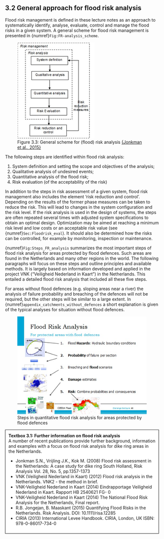 ## 3.2 General approach for flood risk analysis

Flood risk management is defined in these lecture notes as an approach to systematically identify, analyse, evaluate, control and manage the flood risks in a given system. A general scheme for flood risk management is presented in {numref}`Fig:FR-analysis_scheme`.

<a id="Fig:FR-analysis_scheme"></a>
<figure>
  <img src="./chapter3_figures/figh3_3.jpg" alt="General scheme for (flood) risk analysis">
  <figcaption>Figure 3.3: General scheme for (flood) risk analysis <a href="#Jonkman_et.al.2015">{Jonkman et al., 2015}</a></figcaption>
</figure>

The following steps are identified within flood risk analysis:
1. System definition and setting the scope and objectives of the analysis;
1. Qualitative analysis of undesired events;
1. Quantitative analysis of the flood risk;
1. Risk evaluation (of the acceptability of the risk)

In addition to the steps in risk assessment of a given system, flood risk management also includes the element ‘risk reduction and control’. Depending on the results of the former phase measures can be taken to reduce the risk. This will lead to changes in the system configuration and the risk level. If the risk analysis is used in the design of systems, the steps are often repeated several times with adjusted system specifications to obtain an optimal design. Optimization may be aimed at reaching a minimum risk level and low costs or an acceptable risk value (see {numref}`Sec:Floodrisk_eval`). It should also be determined how the risks can be controlled, for example by monitoring, inspection or maintenance.

{numref}`Fig:Steps_FR_analysis` summarizes the most important steps of flood risk analysis for areas protected by flood defences. Such areas are found in the Netherlands and many other regions in the world. The following paragraphs will focus on these steps and outline principles and available methods. It is largely based on information developed and applied in the project VNK (“Veiligheid Nederland in Kaart”) in the Netherlands. This entailed a detailed flood risk analysis that included all these five steps.

For areas without flood defences (e.g. sloping areas near a river) the analysis of failure probability and breaching of the defences will not be required, but the other steps will be similar to a large extent. In {numref}`appendix_catchments_without_defences` a short explanation is given of the typical analyses for situation without flood defences.

<a id="Fig:Steps_FR_analysis"></a>
<figure>
  <img src="./chapter3_figures/figh3_4.jpg" alt="Steps in quantitative flood risk analysis for areas protected by flood defences">
  <figcaption>Steps in quantitative flood risk analysis for areas protected by flood defences</figcaption>
</figure>

<div style="border: 1px solid black; background-color: white; padding: 10px;">
  <strong>Textbox 3.1: Further information on flood risk analysis</strong><br>
  A number of recent publications provide further background, information and examples with a focus on flood risk analysis for dike ring areas in the Netherlands.
  <ul>
    <li>Jonkman S.N., Vrijling J.K., Kok M. (2008) Flood risk assessment in the Netherlands: A case study for dike ring South Holland, Risk Analysis Vol. 28, No. 5, pp.1357-1373</li>
    <li>VNK (Veiligheid Nederland in Kaart) (2012) Flood risk analysis in the Netherlands. VNK2 - the method in brief.</li>
    <li>VNK-Veiligheid Nederland in Kaart (2014) Eindrapportage Veiligheid Nederland in Kaart. Rapport HB 2540621 FG- 0</li>
    <li>VNK-Veiligheid Nederland in Kaart (2014) The National Flood Risk Analysis for the Netherlands, Final report.</li>
    <li>R.B. Jongejan, B. Maaskant (2015) Quantifying Flood Risks in the Netherlands. Risk Analysis. DOI: 10.1111/risa.12285</li>
    <li>CIRIA (2013) International Levee Handbook. CIRIA, London, UK ISBN: 978-0-86017-734-0</li>
  </ul>
</div>
